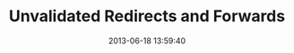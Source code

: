 ---
layout: post
title:  "Unvalidated Redirects and Forwards"
date:   2013-06-18 13:59:40
categories: vulnerabilities
---